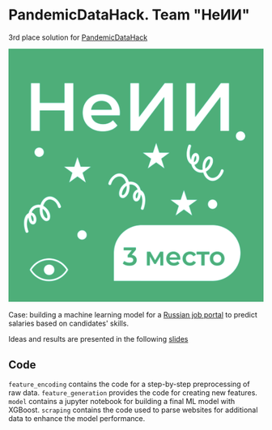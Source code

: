 # PandemicDataHack. Team "НеИИ"
3rd place solution for [PandemicDataHack](https://pandemicdatahack.ru/)

![](img.png)

Case: building a machine learning model for a [Russian job portal](https://trudvsem.ru/) to predict salaries based on candidates' skills.

Ideas and results are presented in the following [slides](presentation.pdf)

## Code
`feature_encoding` contains the code for a step-by-step preprocessing of raw data.
`feature_generation` provides the code for creating new features.
`model` contains a jupyter notebook for building a final ML model with XGBoost.
`scraping` contains the code used to parse websites for additional data to enhance the model performance.
